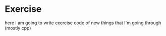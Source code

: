 # Exercise #
here i am going to write exercise code of new things that I'm going through (mostly cpp)
